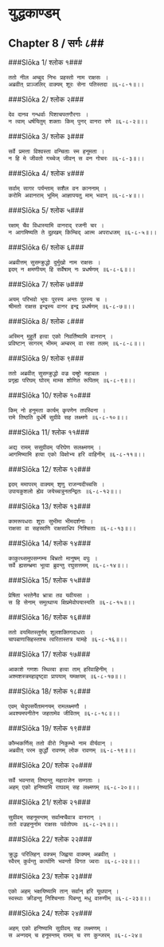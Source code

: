 युद्धकाण्डम्
===============================


## Chapter 8  / सर्गः ८##


###Slōka 1/ श्लोक १###


    ततो नील अम्बुद निभः प्रहस्तो नाम राक्षसः ।
    अब्रवीत् प्राञ्जलिर् वाक्यम् शूरः सेना पतिस्तदा ॥६-८-१॥।।


###Slōka 2/ श्लोक २###


    देव दानव गन्धर्वाः पिशाचपतगौरगाः ।
    न त्वाम् धर्षयितुम् शक्ताः किम् पुनर् वानरा रणे ॥६-८-२॥।।


###Slōka 3/ श्लोक ३###


    सर्वे प्रमत्ता विश्वस्ता वन्चिताः स्म हनूमता ।
    न हि मे जीवतो गच्चेज् जीवन् स वन गोचरः ॥६-८-३॥।।


###Slōka 4/ श्लोक ४###


    सर्वाम् सागर पर्यन्ताम् सशैल वन काननाम् ।
    करोमि अवानराम् भूमिम् आज्ञापयतु माम् भवान् ॥६-८-४॥।।


###Slōka 5/ श्लोक ५###


    रक्षाम् चैव विधास्यामि वानराद् रजनी चर ।
    न आगमिष्यति ते दुह्खम् किम्चिद् आत्म अपराधजम् ॥६-८-५॥।।


###Slōka 6/ श्लोक ६###


    अब्रवीत्तम् सुसम्क्रुद्धो दुर्मुखो नाम राक्षसः ।
    इदम् न क्षमणीयम् हि सर्वेषाम् नः प्रधर्षणम् ॥६-८-६॥।।


###Slōka 7/ श्लोक ७###


    अयम् परिभवो भूयः पुरस्य अन्तः पुरस्य च ।
    श्रीमतो राक्षस इन्द्रस्य वानर इन्द्र प्रधर्षणम् ॥६-८-७॥।।


###Slōka 8/ श्लोक ८###


    अस्मिन् मुहूर्ते हत्वा एको निवर्तिष्यामि वानरान् ।
    प्रविष्टान् सागरम् भीमम् अम्बरम् वा रसा तलम् ॥६-८-८॥।।


###Slōka 9/ श्लोक ९###


    ततो अब्रवीत् सुसम्क्रुद्धो वज्र दम्ष्ट्रो महाबलः ।
    प्रगृह्य परिघम् घोरम् माम्स शोणित रूपितम् ॥६-८-९॥।।


###Slōka 10/ श्लोक १०###


    किम् नो हनुमता कार्यम् कृपणेन तपस्विना ।
    रामे तिष्ठति दुर्धर्षे सुग्रीवे सह लक्ष्मणे ॥६-८-१०॥।।


###Slōka 11/ श्लोक ११###


    अद्य रामम् ससुग्रीवम् परिघेण सलक्ष्मणम् ।
    आगमिष्यामि हत्वा एको विक्षोभ्य हरि वाहिनीम् ॥६-८-११॥।।


###Slōka 12/ श्लोक १२###


    इदम् ममापरम् वाक्यम् शृणु राजन्यदीच्चसि ।
    उपायकुशलो ह्येव जयेच्चत्रुनतन्द्रितः ॥६-८-१२॥।।


###Slōka 13/ श्लोक १३###


    कामरूपधराः शूराः सुभीमा भीमदर्शनाः ।
    राक्षसा वा सहस्राणि राक्षसाधिप निश्चिताः ॥६-८-१३॥।।


###Slōka 14/ श्लोक १४###


    काकुत्थ्समुपसम्गम्य बिभ्रतो मानुषम् वपुः ।
    सर्वे ह्यसम्भ्रमा भूत्वा ब्रुवन्तु रघुसत्तमम् ॥६-८-१४॥।।


###Slōka 15/ श्लोक १५###


    प्रेषिता भरतेनैव भ्रात्रा तव यवीयसा ।
    स हि सेनाम् समुत्थाप्य क्षिप्रमेवोपयास्यति ॥६-८-१५॥।।


###Slōka 16/ श्लोक १६###


    ततो वयमितस्तुर्णम् शूलशक्तिगदाधराः ।
    चापबाणासिहस्तश्च त्वरितास्तत्र यामहे ॥६-८-१६॥।।


###Slōka 17/ श्लोक १७###


    आकाशे गणशः स्थित्वा हत्वा ताम् हरिवाहिनीम् ।
    अश्मशस्त्रमहावृष्ट्वा प्रापयाम् यमक्षयम् ॥६-८-१७॥।।


###Slōka 18/ श्लोक १८###


    एवम् चेदुपसर्पेतामनयम् रामलक्ष्मणौ ।
    अवश्यमपनीतेन जहतामेव जीवितम् ॥६-८-१८॥।।


###Slōka 19/ श्लोक १९###


    कौम्भकर्णिस् ततो वीरो निकुम्भो नाम वीर्यवान् ।
    अब्रवीत् परम कुर्द्धो रावणम् लोक रावणम् ॥६-८-१९॥।।


###Slōka 20/ श्लोक २०###


    सर्वे भवन्तस् तिष्ठन्तु महाराजेन सम्गताः ।
    अहम् एको हनिष्यामि राघवम् सह लक्ष्मणम् ॥६-८-२०॥।।


###Slōka 21/ श्लोक २१###


    सुग्रीवम् सहनूमन्तम् सर्वाम्श्चैवात्र वानरान् ।
    ततो वज्रहनुर्नाम राक्षसः पर्वतोपमः ॥६-८-२१॥।।


###Slōka 22/ श्लोक २२###


    क्रुद्धः परिलिहन् वक्त्रम् जिह्वया वाक्यम् अब्रवीत् ।
    स्वैरम् कुर्वन्तु कार्याणि भवन्तो विगत ज्वराः ॥६-८-२२॥।।


###Slōka 23/ श्लोक २३###


    एको अहम् भक्षयिष्यामि तान् सर्वान् हरि यूथपान् ।
    स्वस्थाः क्रीडन्तु निश्चिन्ताः पिबन्तु मधु वारुणीम् ॥६-८-२३॥।।


###Slōka 24/ श्लोक २४###


    अहम् एको हनिष्यामि सुग्रीवम् सह लक्ष्मणम् ।
    स अन्गदम् च हनूमन्तम् रामम् च रण कुन्जरम् ॥६-८-२४॥


